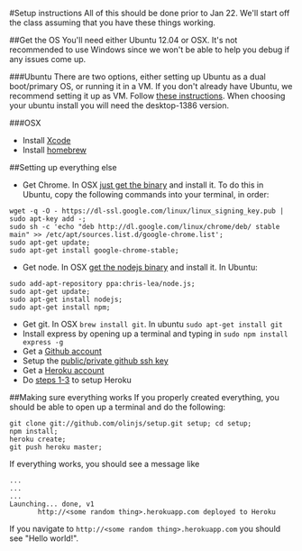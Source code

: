 #Setup instructions
All of this should be done prior to Jan 22. We'll start off the class assuming that you have these things working.

##Get the OS
You'll need either Ubuntu 12.04 or OSX. It's not recommended to use Windows since we won't be able to help you debug if any issues come up.  

###Ubuntu
There are two options, either setting up Ubuntu as a dual boot/primary OS, or running it in a VM. If you don't already have Ubuntu, we recommend setting it up as VM. Follow [these instructions](http://www.psychocats.net/ubuntu/virtualbox). When choosing your ubuntu install you will need the desktop-1386 version.

###OSX
* Install [Xcode](https://developer.apple.com/xcode/)
* Install [homebrew](http://mxcl.github.com/homebrew/)

##Setting up everything else
* Get Chrome. In OSX [just get the binary](https://www.google.com/intl/en/chrome/browser/) and install it. To do this in Ubuntu, copy the following commands into your terminal, in order:

```
wget -q -O - https://dl-ssl.google.com/linux/linux_signing_key.pub | sudo apt-key add -;
sudo sh -c 'echo "deb http://dl.google.com/linux/chrome/deb/ stable main" >> /etc/apt/sources.list.d/google-chrome.list';
sudo apt-get update;
sudo apt-get install google-chrome-stable;
```
* Get node. In OSX [get the nodejs binary](http://nodejs.org/) and install it. In Ubuntu:

```
sudo add-apt-repository ppa:chris-lea/node.js;
sudo apt-get update;
sudo apt-get install nodejs;
sudo apt-get install npm;
```
* Get git. In OSX ```brew install git```. In ubuntu ```sudo apt-get install git```
* Install express by opening up a terminal and typing in ```sudo npm install express -g```
* Get a [Github account](https://github.com/)
* Setup the [public/private github ssh key](https://help.github.com/articles/generating-ssh-keys#platform-linux)
* Get a [Heroku account](http://www.heroku.com/)
* Do [steps 1-3](https://devcenter.heroku.com/articles/quickstart) to setup Heroku

##Making sure everything works
If you properly created everything, you should be able to open up a terminal and do the following:

```
git clone git://github.com/olinjs/setup.git setup; cd setup;
npm install;
heroku create;
git push heroku master;
```

If everything works, you should see a message like

```
...
...
...
Launching... done, v1
       http://<some random thing>.herokuapp.com deployed to Heroku
```

If you navigate to `http://<some random thing>.herokuapp.com` you should see "Hello world!".
